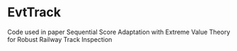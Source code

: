 # EvtTrack
Code used in paper Sequential Score Adaptation with Extreme Value Theory for Robust Railway Track Inspection
